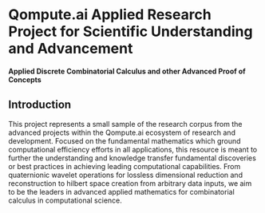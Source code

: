 # Qompute.ai Applied Research Project for Scientific Understanding and Advancement 

#### Applied Discrete Combinatorial Calculus and other Advanced Proof of Concepts

## Introduction 

This project represents a small sample of the research corpus from the advanced projects within the Qompute.ai ecosystem 
of research and development. Focused on the fundamental mathematics which ground computational efficiency efforts in all 
applications, this resource is meant to further the understanding and knowledge transfer fundamental discoveries or best 
practices in achieving leading computational capabilities. From quaternionic wavelet operations for lossless dimensional 
reduction and reconstruction to hilbert space creation from arbitrary data inputs, we aim to be the leaders in advanced
applied mathematics for combinatorial calculus in computational science.

 
